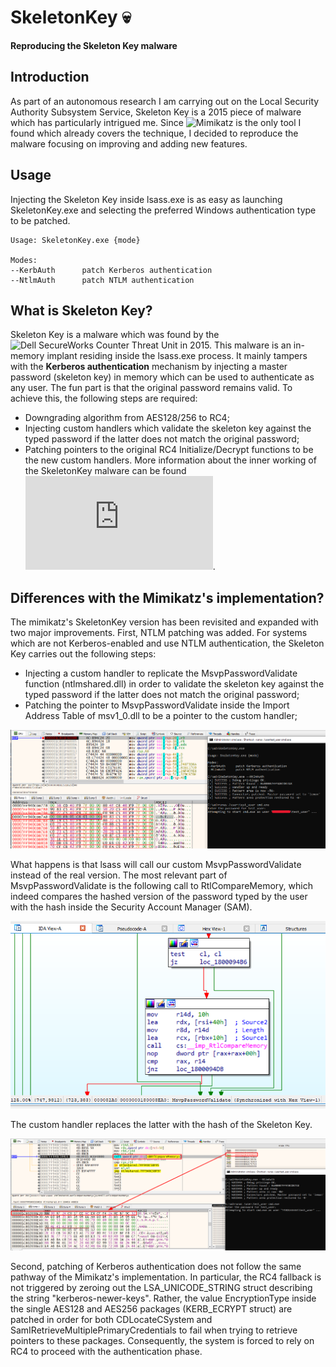 # SkeletonKey 💀
__Reproducing the Skeleton Key malware__

## Introduction
As part of an autonomous research I am carrying out on the Local Security Authority Subsystem Service, Skeleton Key is a 2015 piece of malware which has particularly intrigued me. Since ![Mimikatz](https://github.com/gentilkiwi/mimikatz) is the only tool I found which already covers the technique, I decided to reproduce the malware focusing on improving and adding new features.

## Usage
Injecting the Skeleton Key inside lsass.exe is as easy as launching SkeletonKey.exe and selecting the preferred Windows authentication type to be patched.

```
Usage: SkeletonKey.exe {mode}

Modes:
--KerbAuth      patch Kerberos authentication
--NtlmAuth      patch NTLM authentication
```

## What is Skeleton Key?
Skeleton Key is a malware which was found by the ![Dell SecureWorks Counter Threat Unit](https://www.secureworks.com/research/skeleton-key-malware-analysis) in 2015. This malware is an in-memory implant residing inside the lsass.exe process. It mainly tampers with the __Kerberos authentication__ mechanism by injecting a master password (skeleton key) in memory which can be used to authenticate as any user. The fun part is that the original password remains valid. To achieve this, the following steps are required:
- Downgrading algorithm from AES128/256 to RC4;
- Injecting custom handlers which validate the skeleton key against the typed password if the latter does not match the original password;
- Patching pointers to the original RC4 Initialize/Decrypt functions to be the new custom handlers.
More information about the inner working of the SkeletonKey malware can be found ![here](https://www.virusbulletin.com/uploads/pdf/magazine/2016/vb201601-skeleton-key.pdf).

## Differences with the Mimikatz's implementation?
The mimikatz's SkeletonKey version has been revisited and expanded with two major improvements. First, NTLM patching was added. For systems which are not Kerberos-enabled and use NTLM authentication, the Skeleton Key carries out the following steps:
- Injecting a custom handler to replicate the MsvpPasswordValidate function (ntlmshared.dll) in order to validate the skeleton key against the typed password if the latter does not match the original password;
- Patching the pointer to MsvpPasswordValidate inside the Import Address Table of msv1_0.dll to be a pointer to the custom handler;

![](pictures/ntlm_auth.png)

What happens is that lsass will call our custom MsvpPasswordValidate instead of the real version. The most relevant part of MsvpPasswordValidate is the following call to RtlCompareMemory, which indeed compares the hashed version of the password typed by the user with the hash inside the Security Account Manager (SAM). 

![](pictures/compare_hashes.png)

The custom handler replaces the latter with the hash of the Skeleton Key.

![](pictures/compare.png)


Second, patching of Kerberos authentication does not follow the same pathway of the Mimikatz's implementation. In particular, the RC4 fallback is not triggered by zeroing out the LSA_UNICODE_STRING struct describing the string "kerberos-newer-keys". Rather, the value EncryptionType inside the single AES128 and AES256 packages (KERB_ECRYPT struct) are patched in order for both CDLocateCSystem and SamIRetrieveMultiplePrimaryCredentials to fail when trying to retrieve pointers to these packages. Consequently, the system is forced to rely on RC4 to proceed with the authentication phase.

